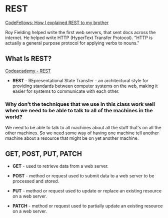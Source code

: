# REST

[CodeFellows: How I explained REST to my brother](https://gist.github.com/brookr/5977550)

Roy Fielding helped write the first web servers, that sent docs across the internet. He helped write HTTP (HyperText Transfer Protocol). "HTTP is actually a general purpose protocol for applying verbs to nouns."

## What Is REST?

[Codeacademy - REST](https://www.codecademy.com/article/what-is-rest)

- **REST** - REpresentational State Transfer - an architectural style for providing standards between computer systems on the web, making it easier for systems to communicate with each other.

### Why don’t the techniques that we use in this class work well when we need to be able to talk to all of the machines in the world?

We need to be able to talk to all machines about all the stuff that's on all the other machines. So we need some way of having one machine tell another machine about a resource that might be on yet another machine.

## GET, POST, PUT, PATCH

- **GET** - used to retrieve data from a web server.

- **POST** - method or request used to submit data to a web server to be processed and stored.

- **PUT** - method or request used to update or replace an existing resource on a web server.

- **PATCH** - method or request used to partially update an existing resource on a web server.
